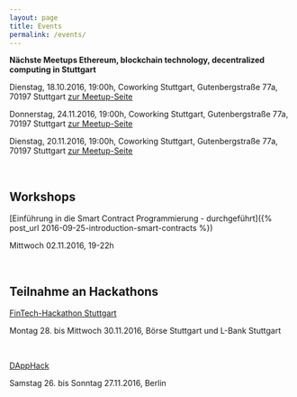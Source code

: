 ```yaml
---
layout: page
title: Events
permalink: /events/
---
```


**Nächste Meetups Ethereum, blockchain technology, decentralized computing in Stuttgart**

Dienstag, 18.10.2016, 19:00h, Coworking Stuttgart, Gutenbergstraße 77a, 70197 Stuttgart
[zur Meetup-Seite](http://www.meetup.com/de-DE/Ethereum-blockchain-technology-decentralized-computing/events/232471377/)

Donnerstag, 24.11.2016, 19:00h, Coworking Stuttgart, Gutenbergstraße 77a, 70197 Stuttgart
[zur Meetup-Seite](http://www.meetup.com/de-DE/Ethereum-blockchain-technology-decentralized-computing/events/232471393/)

Dienstag, 20.11.2016, 19:00h, Coworking Stuttgart, Gutenbergstraße 77a, 70197 Stuttgart
[zur Meetup-Seite](http://www.meetup.com/de-DE/Ethereum-blockchain-technology-decentralized-computing/events/232471431/)

<br>

## Workshops

[Einführung in die Smart Contract Programmierung - durchgeführt]({% post_url 2016-09-25-introduction-smart-contracts %})

Mittwoch 02.11.2016, 19-22h

<br>

## Teilnahme an Hackathons

[FinTech-Hackathon Stuttgart](https://www.stuttgart-financial.de/netzwerk/fintech-days/bankathon0/)

Montag 28. bis Mittwoch 30.11.2016, Börse Stuttgart und L-Bank Stuttgart

<br>


[DAppHack](https://www.eventbrite.de/e/dapphack-registration-29070767448?aff=es2)

Samstag 26. bis Sonntag 27.11.2016, Berlin

